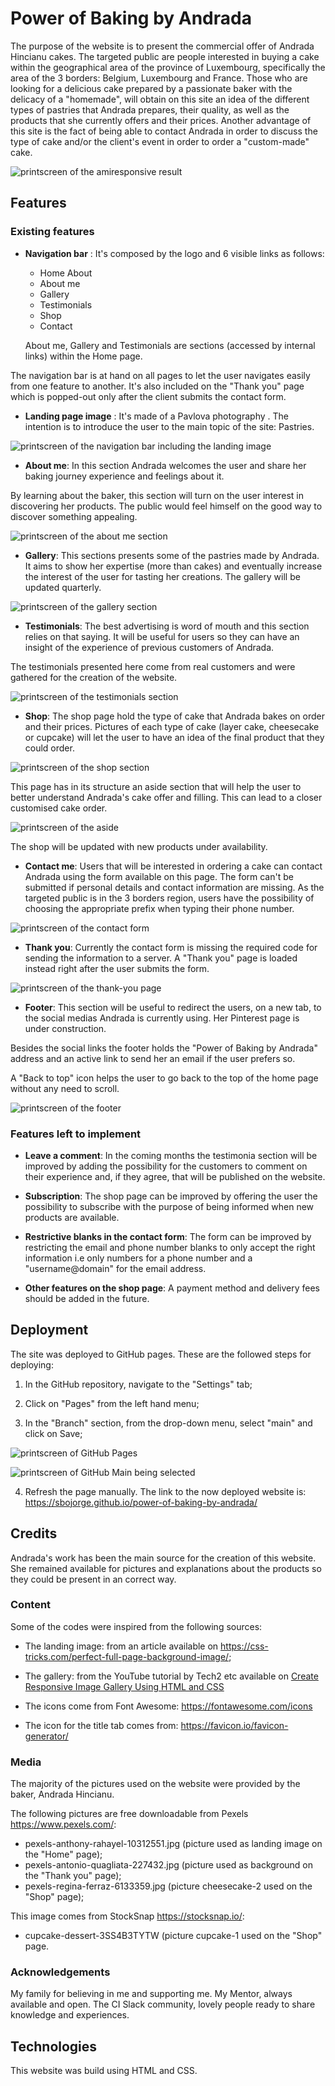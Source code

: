 # Power of Baking by Andrada

The purpose of the website is to present the commercial offer of Andrada Hincianu cakes.
The targeted public are people interested in buying a cake within the geographical area of the province of Luxembourg, specifically the area of the 3 borders: Belgium, Luxembourg and France.
Those who are looking for a delicious cake prepared by a passionate baker with the delicacy of a "homemade", will obtain on this site an idea of the different types of pastries that Andrada prepares, their quality, as well as the products that she currently offers and their prices. Another advantage of this site is the fact of being able to contact Andrada in order to discuss the type of cake and/or the client's event in order to order a "custom-made" cake.

![printscreen of the amiresponsive result](/assets/images/readme-pic13.webp)

## Features

### Existing features

* **Navigation bar** : It's composed by the logo and 6 visible links as follows:
  - Home About
  - About me
  - Gallery
  - Testimonials
  - Shop
  - Contact

  About me, Gallery and Testimonials are sections (accessed by internal links) within the Home page.

The navigation bar is at hand on all pages to let the user navigates easily from one feature to another. It's also included on the "Thank you" page which is popped-out only after the client submits the contact form.

* **Landing page image** : It's made of a Pavlova photography . The intention is to introduce the user to the main topic of the site: Pastries.

![printscreen of the navigation bar including the landing image](/assets/images/readme-pic1.webp)

* **About me**: In this section Andrada welcomes the user and share her baking journey experience and  feelings about it.

By learning about the baker, this section will turn on the user interest in discovering her products. The public would feel himself  on the good way to discover something appealing.

![printscreen of the about me section](/assets/images/readme-pic2.webp)

* **Gallery**: This sections presents some of the pastries made by Andrada.
It aims to show her expertise (more than cakes) and eventually    increase the interest of the user for tasting her creations.
The gallery will be updated quarterly.
    
![printscreen of the gallery section](/assets/images/readme-pic3.webp)

* **Testimonials**: The best advertising is word of mouth and this section relies on that saying. It will be useful for users so they can have an insight of the experience of previous  customers of Andrada.

The testimonials presented here come from real customers and were gathered for the creation of the website.

![printscreen of the testimonials section](/assets/images/readme-pic4.webp)

* **Shop**: The shop page hold the type of cake that Andrada bakes on order and their prices. Pictures of each type of cake (layer cake, cheesecake or cupcake) will let the user to have an idea of the final product that they could order.

![printscreen of the shop section](/assets/images/readme-pic5.webp)

This page has in its structure an aside section that will help the user to better understand Andrada's cake offer and filling. This can lead to a closer customised cake order.

![printscreen of the aside](/assets/images/readme-pic6.webp)

The shop will be updated with new products under availability.

* **Contact me**: Users that will be interested in ordering a cake can contact Andrada using the form available on this page.
The form can't be submitted if personal details and contact information are missing.
As the targeted public is in the 3 borders region, users have the possibility of choosing the appropriate prefix when typing their phone number.

![printscreen of the contact form](/assets/images/readme-pic7.webp)

* **Thank you**: Currently the contact form is missing the required code for sending the information to a server. A "Thank you" page is loaded instead right after the user submits the form.

![printscreen of the thank-you page](/assets/images/readme-pic8.webp)

* **Footer**: This section will be useful to redirect the users, on a new tab, to the social medias Andrada is currently using.
Her Pinterest page is under construction.

Besides the social links the footer holds the "Power of Baking by Andrada" address and an active link to send her an email if the user prefers so.

A "Back to top" icon helps the user to go back to the top of the home page without any need to scroll.

![printscreen of the footer](/assets/images/readme-pic9.webp)

### Features left to implement

* **Leave a comment**: In the coming months the testimonia section will be improved by adding the possibility for the customers to comment on their experience and, if they agree, that will be published on the website.

* **Subscription**: The shop page can be improved by offering the user the possibility to subscribe with the purpose of being informed when new products are available.

* **Restrictive blanks in the contact form**: The form can be improved by restricting the email and phone number blanks to only accept the right information i.e only numbers for a phone number and a "username@domain" for the email address.

* **Other features on the shop page**: A payment method and delivery fees should be added in the future.

## Deployment

The site was deployed to GitHub pages. These are the followed steps for deploying:

1. In the GitHub repository, navigate to the "Settings" tab;

2. Click on "Pages" from the left hand menu;

3. In the "Branch" section, from the drop-down menu, select "main" and click on Save;

![printscreen of GitHub Pages](/assets/images/readme-pic10.webp)

![printscreen of GitHub Main being selected](/assets/images/readme-pic11.webp)

4. Refresh the page manually. The link to the now deployed website is: https://sbojorge.github.io/power-of-baking-by-andrada/

## Credits

Andrada's work has been the main source for the creation of this website. 
She remained available for pictures and explanations about the products so they could be present in an correct way.

### Content

Some of the codes were inspired from the following sources:

* The landing image: from an article available on https://css-tricks.com/perfect-full-page-background-image/;

* The gallery: from the YouTube tutorial by Tech2 etc available on [Create Responsive Image Gallery Using HTML and CSS](https://www.youtube.com/watch?v=Trw_9lisYVY&t=730s)

* The icons come from Font Awesome: https://fontawesome.com/icons

* The icon for the title tab comes from: https://favicon.io/favicon-generator/

### Media

The majority of the pictures used on the website were provided by the baker, Andrada Hincianu.

The following pictures are free downloadable from Pexels https://www.pexels.com/:

* pexels-anthony-rahayel-10312551.jpg (picture used as landing image on the "Home" page);
* pexels-antonio-quagliata-227432.jpg (picture used as background on the "Thank you" page);
* pexels-regina-ferraz-6133359.jpg (picture cheesecake-2 used on the "Shop" page);

This image comes from StockSnap https://stocksnap.io/:

* cupcake-dessert-3SS4B3TYTW (picture cupcake-1 used on the "Shop" page.

### Acknowledgements

My family for believing in me and supporting me.
My Mentor, always available and open.
The CI Slack community, lovely people ready to share knowledge and experiences.

## Technologies

This website was build using HTML and CSS.



